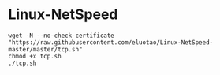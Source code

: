 # Linux-NetSpeed
```
wget -N --no-check-certificate "https://raw.githubusercontent.com/eluotao/Linux-NetSpeed-master/master/tcp.sh"
chmod +x tcp.sh
./tcp.sh
```
